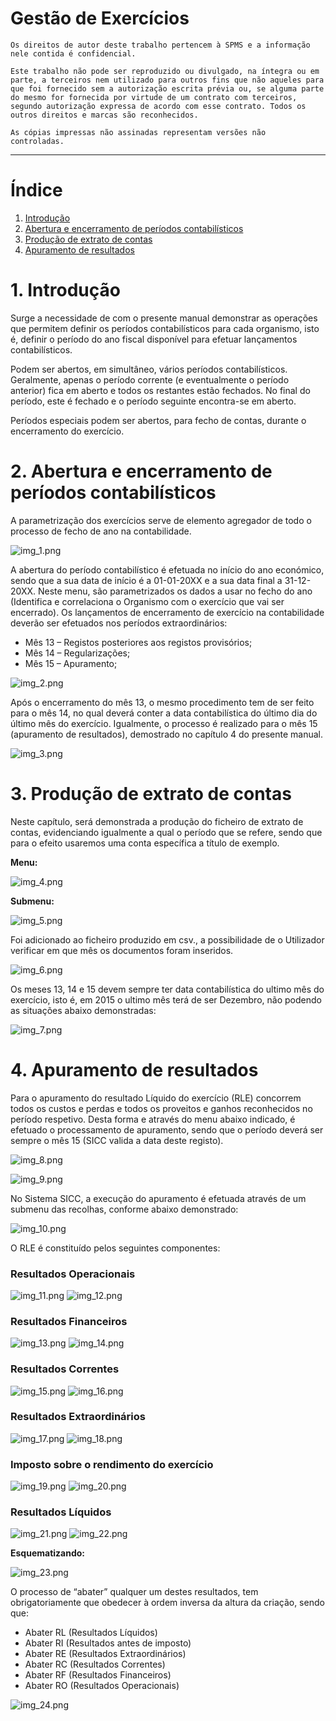 # Gestão de Exercícios

``Os direitos de autor deste trabalho pertencem à SPMS e a informação nele contida é confidencial.``

``Este trabalho não pode ser reproduzido ou divulgado, na íntegra ou em parte, a terceiros nem utilizado para outros fins que não aqueles para que foi fornecido sem a autorização escrita prévia ou, se alguma parte do mesmo for fornecida por virtude de um contrato com terceiros, segundo autorização expressa de acordo com esse contrato. Todos os outros direitos e marcas são reconhecidos.``

``As cópias impressas não assinadas representam versões não controladas. ``

---

# Índice

1. [Introdução](#introducao)
2. [Abertura e encerramento de períodos contabilísticos](#abertura_encerramento_periodos_contabilisticos)
3. [Produção de extrato de contas](#producao_extrato_contas)
4. [Apuramento de resultados](#apuramento_resultados)


<a name="introducao"></a>

# 1. Introdução

Surge a necessidade de com o presente manual demonstrar as operações que permitem definir os períodos contabilísticos para cada organismo, isto é, definir o período do ano fiscal disponível para efetuar lançamentos contabilísticos.

Podem ser abertos, em simultâneo, vários períodos contabilísticos. Geralmente, apenas o período corrente (e eventualmente o período anterior) fica em aberto e todos os restantes estão fechados. No final do período, este é fechado e o período seguinte encontra-se em aberto.

Períodos especiais podem ser abertos, para fecho de contas, durante o encerramento do exercício.

<a name="abertura_encerramento_periodos_contabilisticos"></a>

# 2. Abertura e encerramento de períodos contabilísticos

A parametrização dos exercícios serve de elemento agregador de todo o processo de fecho de ano na contabilidade.

![img_1.png](https://spmssicc.github.io/pages/img/markdown_docs/gestao_exercicios/img_1.png)

A abertura do período contabilístico é efetuada no início do ano económico, sendo que a sua data de início é a 01-01-20XX e a sua data final a 31-12-20XX.
Neste menu, são parametrizados os dados a usar no fecho do ano (Identifica e correlaciona o Organismo com o exercício que vai ser encerrado). Os lançamentos de encerramento de exercício na contabilidade deverão ser efetuados nos períodos extraordinários:

- Mês 13 – Registos posteriores aos registos provisórios;
- Mês 14 – Regularizações;
- Mês 15 – Apuramento;

![img_2.png](https://spmssicc.github.io/pages/img/markdown_docs/gestao_exercicios/img_2.png)

Após o encerramento do mês 13, o mesmo procedimento tem de ser feito para o mês 14, no qual deverá conter a data contabilística do último dia do último mês do exercício. Igualmente, o processo é realizado para o mês 15 (apuramento de resultados), demostrado no capítulo 4 do presente manual.

![img_3.png](https://spmssicc.github.io/pages/img/markdown_docs/gestao_exercicios/img_3.png)

<a name="producao_extrato_contas"></a>

# 3. Produção de extrato de contas

Neste capítulo, será demonstrada a produção do ficheiro de extrato de contas, evidenciando igualmente a qual o período que se refere, sendo que para o efeito usaremos uma conta específica a título de exemplo.

**Menu:**

![img_4.png](https://spmssicc.github.io/pages/img/markdown_docs/gestao_exercicios/img_4.png)

**Submenu:**

![img_5.png](https://spmssicc.github.io/pages/img/markdown_docs/gestao_exercicios/img_5.png)

Foi adicionado ao ficheiro produzido em csv., a possibilidade de o Utilizador verificar em que mês os documentos foram inseridos.

![img_6.png](https://spmssicc.github.io/pages/img/markdown_docs/gestao_exercicios/img_6.png)

Os meses 13, 14 e 15 devem sempre ter data contabilística do ultimo mês do exercício, isto é, em 2015 o ultimo mês terá de ser Dezembro, não podendo as situações abaixo demonstradas:

![img_7.png](https://spmssicc.github.io/pages/img/markdown_docs/gestao_exercicios/img_7.png)

<a name="apuramento_resultados"></a>

# 4. Apuramento de resultados

Para o apuramento do resultado Líquido do exercício (RLE) concorrem todos os custos e perdas e todos os proveitos e ganhos reconhecidos no período respetivo.
Desta forma e através do menu abaixo indicado, é efetuado o processamento de apuramento, sendo que o período deverá ser sempre o mês 15 (SICC valida a data deste registo).

![img_8.png](https://spmssicc.github.io/pages/img/markdown_docs/gestao_exercicios/img_8.png)

![img_9.png](https://spmssicc.github.io/pages/img/markdown_docs/gestao_exercicios/img_9.png)

No Sistema SICC, a execução do apuramento é efetuada através de um submenu das recolhas, conforme abaixo demonstrado:

![img_10.png](https://spmssicc.github.io/pages/img/markdown_docs/gestao_exercicios/img_10.png)

O RLE é constituído pelos seguintes componentes:

### Resultados Operacionais

![img_11.png](https://spmssicc.github.io/pages/img/markdown_docs/gestao_exercicios/img_11.png)
![img_12.png](https://spmssicc.github.io/pages/img/markdown_docs/gestao_exercicios/img_12.png)

### Resultados Financeiros

![img_13.png](https://spmssicc.github.io/pages/img/markdown_docs/gestao_exercicios/img_13.png)
![img_14.png](https://spmssicc.github.io/pages/img/markdown_docs/gestao_exercicios/img_14.png)

### Resultados Correntes

![img_15.png](https://spmssicc.github.io/pages/img/markdown_docs/gestao_exercicios/img_15.png)
![img_16.png](https://spmssicc.github.io/pages/img/markdown_docs/gestao_exercicios/img_16.png)

### Resultados Extraordinários

![img_17.png](https://spmssicc.github.io/pages/img/markdown_docs/gestao_exercicios/img_17.png)
![img_18.png](https://spmssicc.github.io/pages/img/markdown_docs/gestao_exercicios/img_18.png)

### Imposto sobre o rendimento do exercício

![img_19.png](https://spmssicc.github.io/pages/img/markdown_docs/gestao_exercicios/img_19.png)
![img_20.png](https://spmssicc.github.io/pages/img/markdown_docs/gestao_exercicios/img_20.png)

### Resultados Líquidos

![img_21.png](https://spmssicc.github.io/pages/img/markdown_docs/gestao_exercicios/img_21.png)
![img_22.png](https://spmssicc.github.io/pages/img/markdown_docs/gestao_exercicios/img_22.png)

**Esquematizando:**

![img_23.png](https://spmssicc.github.io/pages/img/markdown_docs/gestao_exercicios/img_23.png)

O processo de “abater” qualquer um destes resultados, tem obrigatoriamente que obedecer à ordem inversa da altura da criação, sendo que:

- Abater RL (Resultados Líquidos)
- Abater RI (Resultados antes de imposto)
- Abater RE (Resultados Extraordinários)
- Abater RC (Resultados Correntes)
- Abater RF (Resultados Financeiros)
- Abater RO (Resultados Operacionais)

![img_24.png](https://spmssicc.github.io/pages/img/markdown_docs/gestao_exercicios/img_24.png)
